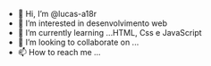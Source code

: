 - 👋 Hi, I’m @lucas-a18r
- 👀 I’m interested in desenvolvimento web
- 🌱 I’m currently learning ...HTML, Css e JavaScript
- 💞️ I’m looking to collaborate on ...
- 📫 How to reach me ...

<!---
lucas-a18r/lucas-a18r is a ✨ special ✨ repository because its `README.md` (this file) appears on your GitHub profile.
You can click the Preview link to take a look at your changes.
--->
